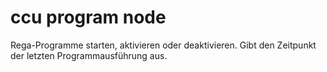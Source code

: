 # ccu program node

Rega-Programme starten, aktivieren oder deaktivieren. Gibt den Zeitpunkt der letzten Programmausführung aus.